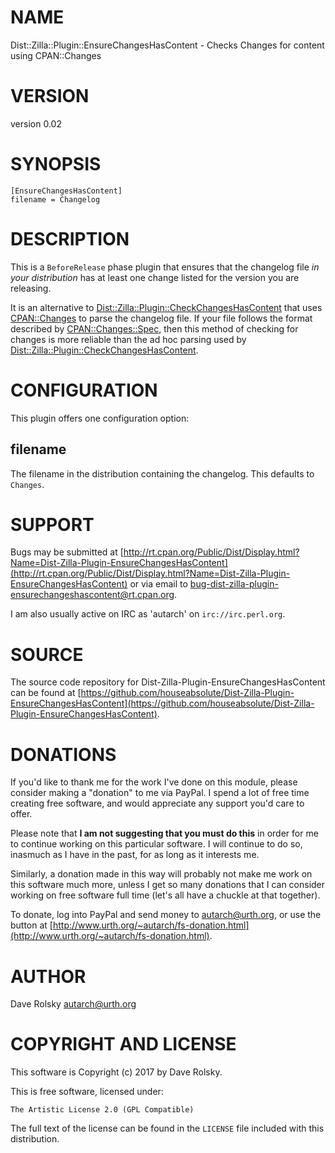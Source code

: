 # NAME

Dist::Zilla::Plugin::EnsureChangesHasContent - Checks Changes for content using CPAN::Changes

# VERSION

version 0.02

# SYNOPSIS

    [EnsureChangesHasContent]
    filename = Changelog

# DESCRIPTION

This is a `BeforeRelease` phase plugin that ensures that the changelog file
_in your distribution_ has at least one change listed for the version you are
releasing.

It is an alternative to [Dist::Zilla::Plugin::CheckChangesHasContent](https://metacpan.org/pod/Dist::Zilla::Plugin::CheckChangesHasContent) that
uses [CPAN::Changes](https://metacpan.org/pod/CPAN::Changes) to parse the changelog file. If your file follows the
format described by [CPAN::Changes::Spec](https://metacpan.org/pod/CPAN::Changes::Spec), then this method of checking for
changes is more reliable than the ad hoc parsing used by
[Dist::Zilla::Plugin::CheckChangesHasContent](https://metacpan.org/pod/Dist::Zilla::Plugin::CheckChangesHasContent).

# CONFIGURATION

This plugin offers one configuration option:

## filename

The filename in the distribution containing the changelog. This defaults to
`Changes`.

# SUPPORT

Bugs may be submitted at [http://rt.cpan.org/Public/Dist/Display.html?Name=Dist-Zilla-Plugin-EnsureChangesHasContent](http://rt.cpan.org/Public/Dist/Display.html?Name=Dist-Zilla-Plugin-EnsureChangesHasContent) or via email to [bug-dist-zilla-plugin-ensurechangeshascontent@rt.cpan.org](mailto:bug-dist-zilla-plugin-ensurechangeshascontent@rt.cpan.org).

I am also usually active on IRC as 'autarch' on `irc://irc.perl.org`.

# SOURCE

The source code repository for Dist-Zilla-Plugin-EnsureChangesHasContent can be found at [https://github.com/houseabsolute/Dist-Zilla-Plugin-EnsureChangesHasContent](https://github.com/houseabsolute/Dist-Zilla-Plugin-EnsureChangesHasContent).

# DONATIONS

If you'd like to thank me for the work I've done on this module, please
consider making a "donation" to me via PayPal. I spend a lot of free time
creating free software, and would appreciate any support you'd care to offer.

Please note that **I am not suggesting that you must do this** in order for me
to continue working on this particular software. I will continue to do so,
inasmuch as I have in the past, for as long as it interests me.

Similarly, a donation made in this way will probably not make me work on this
software much more, unless I get so many donations that I can consider working
on free software full time (let's all have a chuckle at that together).

To donate, log into PayPal and send money to autarch@urth.org, or use the
button at [http://www.urth.org/~autarch/fs-donation.html](http://www.urth.org/~autarch/fs-donation.html).

# AUTHOR

Dave Rolsky <autarch@urth.org>

# COPYRIGHT AND LICENSE

This software is Copyright (c) 2017 by Dave Rolsky.

This is free software, licensed under:

    The Artistic License 2.0 (GPL Compatible)

The full text of the license can be found in the
`LICENSE` file included with this distribution.
